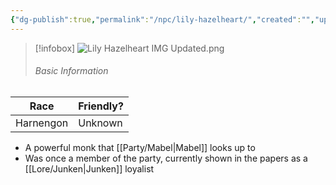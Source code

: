```yaml
---
{"dg-publish":true,"permalink":"/npc/lily-hazelheart/","created":"","updated":""}
---
```



> [!infobox]
> ![Lily Hazelheart IMG Updated.png](/img/user/z_Assets/Lily%20Hazelheart%20IMG%20Updated.png)
> ###### Basic Information 


| **Race** | **Friendly?** |
| --------- | ---------- |
| Harnengon          |   Unknown       | 

- A powerful monk that [[Party/Mabel\|Mabel]] looks up to
- Was once a member of the party, currently shown in the papers as a [[Lore/Junken\|Junken]] loyalist
